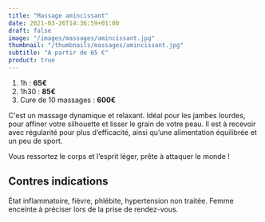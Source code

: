 ```yaml
---
title: "Massage amincissant"
date: 2021-03-26T14:36:59+01:00
draft: false
image: "/images/massages/amincissant.jpg"
thumbnail: "/thumbnails/massages/amincissant.jpg"
subtitle: "A partir de 65 €"
product: true
---
```


1. 1h : __65€__
1. 1h30 : __85€__
1. Cure de 10 massages : __600€__


C'est un massage dynamique et relaxant.
Idéal pour les jambes lourdes, pour affiner votre silhouette et lisser le grain de votre peau.
Il est à recevoir avec régularité pour plus d’efficacité, ainsi qu’une alimentation équilibrée et un peu de sport.

Vous ressortez le corps et l’esprit léger, prête à attaquer le monde !


## Contres indications

État inflammatoire, fièvre, phlébite, hypertension non traitée.
Femme enceinte à préciser lors de la prise de rendez-vous.